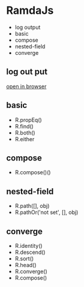 # RamdaJs

- log output
- basic
- compose
- nested-field
- converge

## log out put

[open in browser](https://wudtichaikarun.github.io/js-ramda/)

## basic

- R.propEq()
- R.find()
- R.both()
- R.either

## compose

- R.compose()()

## nested-field

- R.path([], obj)
- R.pathOr('not set', [], obj)

## converge

- R.identity()
- R.descend()
- R.sort()
- R.head()
- R.converge()
- R.compose()
